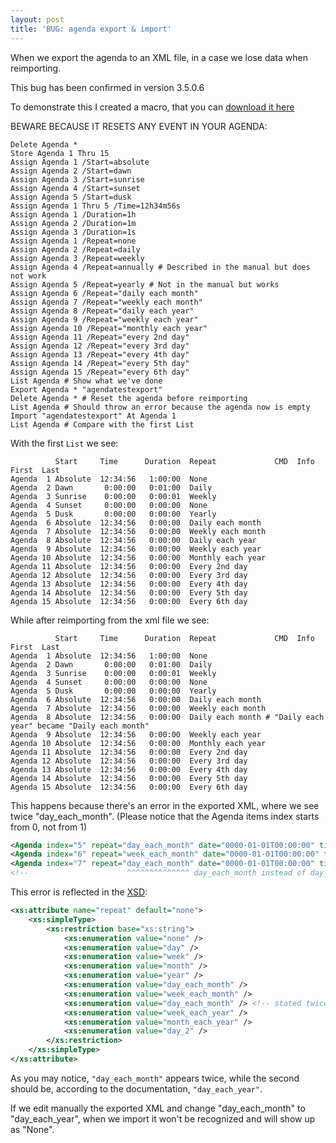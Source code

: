 ```yaml
---
layout: post
title: 'BUG: agenda export & import'
---
```

When we export the agenda to an XML file, in a case we lose data when reimporting.

This bug has been confirmed in version 3.5.0.6

To demonstrate this I created a macro, that you can [download it here](/assets/Agenda-bug-testing.xml)

BEWARE BECAUSE IT RESETS ANY EVENT IN YOUR AGENDA:

````
Delete Agenda *
Store Agenda 1 Thru 15
Assign Agenda 1 /Start=absolute
Assign Agenda 2 /Start=dawn
Assign Agenda 3 /Start=sunrise
Assign Agenda 4 /Start=sunset
Assign Agenda 5 /Start=dusk
Assign Agenda 1 Thru 5 /Time=12h34m56s
Assign Agenda 1 /Duration=1h
Assign Agenda 2 /Duration=1m
Assign Agenda 3 /Duration=1s
Assign Agenda 1 /Repeat=none
Assign Agenda 2 /Repeat=daily
Assign Agenda 3 /Repeat=weekly
Assign Agenda 4 /Repeat=annually # Described in the manual but does not work
Assign Agenda 5 /Repeat=yearly # Not in the manual but works
Assign Agenda 6 /Repeat="daily each month"
Assign Agenda 7 /Repeat="weekly each month"
Assign Agenda 8 /Repeat="daily each year"
Assign Agenda 9 /Repeat="weekly each year"
Assign Agenda 10 /Repeat="monthly each year"
Assign Agenda 11 /Repeat="every 2nd day"
Assign Agenda 12 /Repeat="every 3rd day"
Assign Agenda 13 /Repeat="every 4th day"
Assign Agenda 14 /Repeat="every 5th day"
Assign Agenda 15 /Repeat="every 6th day"
List Agenda # Show what we've done
Export Agenda * "agendatestexport"
Delete Agenda * # Reset the agenda before reimporting
List Agenda # Should throw an error because the agenda now is empty
Import "agendatestexport" At Agenda 1
List Agenda # Compare with the first List
````

With the first `List` we see:
````
          Start     Time      Duration  Repeat             CMD  Info  First  Last  
Agenda  1 Absolute  12:34:56   1:00:00  None
Agenda  2 Dawn       0:00:00   0:01:00  Daily
Agenda  3 Sunrise    0:00:00   0:00:01  Weekly
Agenda  4 Sunset     0:00:00   0:00:00  None
Agenda  5 Dusk       0:00:00   0:00:00  Yearly
Agenda  6 Absolute  12:34:56   0:00:00  Daily each month
Agenda  7 Absolute  12:34:56   0:00:00  Weekly each month
Agenda  8 Absolute  12:34:56   0:00:00  Daily each year
Agenda  9 Absolute  12:34:56   0:00:00  Weekly each year
Agenda 10 Absolute  12:34:56   0:00:00  Monthly each year
Agenda 11 Absolute  12:34:56   0:00:00  Every 2nd day
Agenda 12 Absolute  12:34:56   0:00:00  Every 3rd day
Agenda 13 Absolute  12:34:56   0:00:00  Every 4th day
Agenda 14 Absolute  12:34:56   0:00:00  Every 5th day
Agenda 15 Absolute  12:34:56   0:00:00  Every 6th day
````

While after reimporting from the xml file we see:
````
          Start     Time      Duration  Repeat             CMD  Info  First  Last  
Agenda  1 Absolute  12:34:56   1:00:00  None
Agenda  2 Dawn       0:00:00   0:01:00  Daily
Agenda  3 Sunrise    0:00:00   0:00:01  Weekly
Agenda  4 Sunset     0:00:00   0:00:00  None
Agenda  5 Dusk       0:00:00   0:00:00  Yearly
Agenda  6 Absolute  12:34:56   0:00:00  Daily each month
Agenda  7 Absolute  12:34:56   0:00:00  Weekly each month
Agenda  8 Absolute  12:34:56   0:00:00  Daily each month # "Daily each year" became "Daily each month"
Agenda  9 Absolute  12:34:56   0:00:00  Weekly each year
Agenda 10 Absolute  12:34:56   0:00:00  Monthly each year
Agenda 11 Absolute  12:34:56   0:00:00  Every 2nd day
Agenda 12 Absolute  12:34:56   0:00:00  Every 3rd day
Agenda 13 Absolute  12:34:56   0:00:00  Every 4th day
Agenda 14 Absolute  12:34:56   0:00:00  Every 5th day
Agenda 15 Absolute  12:34:56   0:00:00  Every 6th day
````
This happens because there's an error in the exported XML, where we see twice "day_each_month".
(Please notice that the Agenda items index starts from 0, not from 1)
````xml
<Agenda index="5" repeat="day_each_month" date="0000-01-01T00:00:00" time="0" duration="0" special_time="absolute" />
<Agenda index="6" repeat="week_each_month" date="0000-01-01T00:00:00" time="0" duration="0" special_time="absolute" />
<Agenda index="7" repeat="day_each_month" date="0000-01-01T00:00:00" time="0" duration="0" special_time="absolute" />
<!--                      ^^^^^^^^^^^^^^ day_each_month instead of day_each_year                                  -->
````
This error is reflected in the [XSD](http://schemas.malighting.de/grandma2/xml/3.5.0/MA.xsd):
````xml
<xs:attribute name="repeat" default="none">
	<xs:simpleType>
		<xs:restriction base="xs:string">
			<xs:enumeration value="none" />
			<xs:enumeration value="day" />
			<xs:enumeration value="week" />
			<xs:enumeration value="month" />
			<xs:enumeration value="year" />
			<xs:enumeration value="day_each_month" />
			<xs:enumeration value="week_each_month" />
			<xs:enumeration value="day_each_month" /> <!-- stated twice -->
			<xs:enumeration value="week_each_year" />
			<xs:enumeration value="month_each_year" />
			<xs:enumeration value="day_2" />
		</xs:restriction>
	</xs:simpleType>
</xs:attribute>
````
As you may notice, `"day_each_month"` appears twice, while the second should be, according to the documentation, `"day_each_year"`.

If we edit manually the exported XML and change "day_each_month" to "day_each_year", when we import it won't be recognized and will show up as "None".
